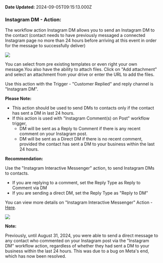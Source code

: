 **Date Updated:** 2024-09-05T09:15:13.000Z

### **Instagram DM - Action:**

  
The workflow action Instagram DM allows you to send an Instagram DM to the contact (contact needs to have previously messaged a connected Instagram page no more than 24 hours before arriving at this event in order for the message to successfully deliver)
  
  
![](https://s3.amazonaws.com/cdn.freshdesk.com/data/helpdesk/attachments/production/155032276721/original/itNs6HpAjaQ_jnPlOZL05oYjlzskKv1teA.jpeg?1725507865)

  
You can select from pre existing templates or even right your own message.You also have the ability to attach files. Click on "Add attachment" and select an attachment from your drive or enter the URL to add the files.

  
Use this action with the Trigger - "Customer Replied" and reply channel is "Instagram DM". 

  
**Please Note:** 

* This action should be used to send DMs to contacts only if the contact has sent a DM in last 24 hours.
* If this action is used with "Instagram Comment(s) on Post" workflow trigger,  
   * DM will be sent as a Reply to Comment if there is any recent comment on your Instagram post.  
   * DM will be sent as a Direct DM if there is no recent comment, provided the contact has sent a DM to your business within the last 24 hours.

  
**Recommendation:**

  
Use the "Instagram Interactive Messenger" action, to send Instagram DMs to contacts. 

* If you are replying to a comment, set the Reply Type as Reply to Comment via DM
* If you are sending a direct DM, set the Reply Type as "Reply to DM"

  
You can view more details on "Instagram Interactive Messenger" Action - [Here](https://help.leadconnectorhq.com/support/solutions/articles/155000002188-facebook-instagram-interactive-messenger).

  
![](https://s3.amazonaws.com/cdn.freshdesk.com/data/helpdesk/attachments/production/155032276722/original/weJlt1qkG6Oza04fP2ovn8Lyk-RykwpNpA.jpeg?1725507865)
  
  
**Note:** 

  
Previously, until August 31, 2024, you were able to send a direct message to any contact who commented on your Instagram post via the "Instagram DM" workflow action, regardless of whether they had sent a DM to your business within the last 24 hours. This was due to a bug on Meta's end, which has now been resolved.

  